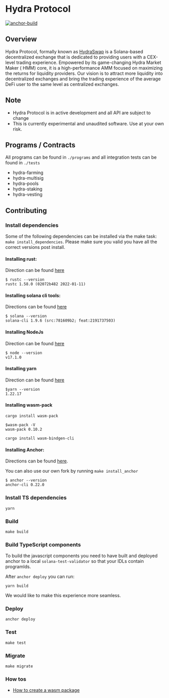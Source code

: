 # Hydra Protocol

[![anchor-build](https://github.com/hydraswap-io/hydra-protocol/actions/workflows/anchor-build.yml/badge.svg)](https://github.com/hydraswap-io/hydra-protocol/actions/workflows/anchor-build.yml)

## Overview

Hydra Protocol, formally known as [HydraSwap](https://www.hydraswap.io) is a Solana-based decentralized exchange that is
dedicated to providing users with a CEX-level trading experience. Empowered by its game-changing Hydra Market Maker (
HMM) core, it is a high-performance AMM focused on maximizing the returns for liquidity providers. Our vision is to
attract more liquidity into decentralized exchanges and bring the trading experience of the average DeFi user to the
same level as centralized exchanges.

## Note

- Hydra Protocol is in active development and all API are subject to change
- This is currently experimental and unaudited software. Use at your own risk.

## Programs / Contracts

All programs can be found in `./programs` and all integration tests can be found in `./tests`

- hydra-farming
- hydra-multisig
- hydra-pools
- hydra-staking
- hydra-vesting

## Contributing

### Install dependencies

Some of the following dependencies can be installed via the make task: `make install_dependencies`.
Please make sure you valid you have all the correct versions post install.

#### Installing rust:

Direction can be found [here](https://www.rust-lang.org/tools/install)

```
$ rustc --version
rustc 1.58.0 (02072b482 2022-01-11)
```

#### Installing solana cli tools:

Directions can be found [here](https://docs.solana.com/cli/install-solana-cli-tools)

```
$ solana --version
solana-cli 1.9.6 (src:781609b2; feat:2191737503)
```

#### Installing NodeJs

Direction can be found [here](https://nodejs.org/en/)

```
$ node --version
v17.1.0
```

#### Installing yarn

Direction can be found [here](https://yarnpkg.com/getting-started/install)

```
$yarn --version
1.22.17
```

#### Installing wasm-pack

`cargo install wasm-pack`

```
$wasm-pack -V
wasm-pack 0.10.2
```

`cargo install wasm-bindgen-cli`

#### Installing Anchor:

Directions can be found [here](https://project-serum.github.io/anchor/getting-started/installation.html).

You can also use our own fork by running `make install_anchor`

```
$ anchor --version
anchor-cli 0.22.0
```

### Install TS dependencies

`yarn`

### Build

`make build`

### Build TypeScript components

To build the javascript components you need to have built and deployed anchor to a local `solana-test-validator` so that
your IDLs contain programIds.

After `anchor deploy` you can run:

`yarn build`

We would like to make this experience more seamless.

### Deploy

`anchor deploy`

### Test

`make test`

### Migrate

`make migrate`

### How tos

- [How to create a wasm package](./docs/how_to_wasm.md)

```

```
